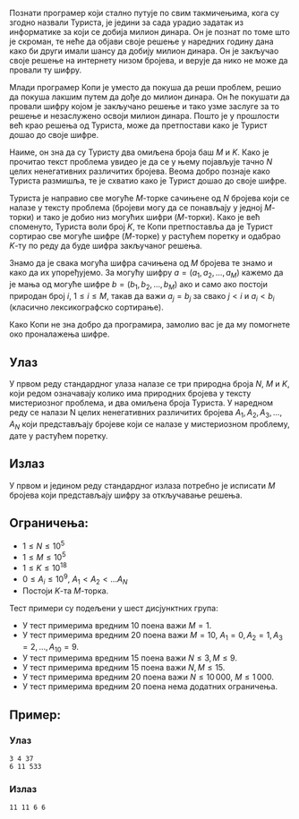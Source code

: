 Познати програмер који стално путује по свим такмичењима, кога су згодно назвали Туриста, је једини за сада урадио задатак из информатике за који се добија милион динара. Он је познат по томе што је скроман, те неће да објави своје решење у наредних годину дана како би други имали шансу да добију милион динара. Он је закључао своје решење на интернету низом бројева, и верује да нико не може да провали ту шифру.

Млади програмер Копи је уместо да покуша да реши проблем, решио да покуша лакшим путем да дође до милион динара. Он ће покушати да провали шифру којом је закључано решење и тако узме заслуге за то решење и незаслужено освоји милион динара. Пошто је у прошлости већ крао решења од Туриста, може да претпостави како је Турист дошао до своје шифре.

Наиме, он зна да су Туристу два омиљена броја баш $M$ и $K$. Како је прочитао текст проблема увидео је да се у њему појављује тачно $N$ целих ненегативних различитих бројева. Веома добро познаје како Туриста размишља, те је схватио како је Турист дошао до своје шифре.

Туриста је направио све могуће $M$-торке сачињене од $N$ бројева који се налазе у тексту проблема (бројеви могу да се понављају у једној $M$-торки) и тако је добио низ могућих шифри ($M$-торки). Како је већ споменуто, Туриста воли број $K$, те Копи претпоставља да је Турист сортирао све могуће шифре ($M$-торке) у растућем поретку и  одабрао $K$-ту по реду да буде шифра закључаног решења.

Знамо да је свака могућа шифра сачињена од $M$ бројева те знамо и како да их упоређујемо. За могућу шифру $a=(a_1,a_2,\ldots,a_M)$ кажемо да је мања од могуће шифре $b=(b_1,b_2,\ldots,b_M)$ ако и само ако постоји природан број $i$, $1\leq i \leq M$, такав да важи $a_j=b_j$ за свако $j<i$ и $a_i<b_i$ (класично лексикографско сортирање).

Како Копи не зна добро да програмира, замолио вас је да му помогнете око проналажења шифре.

## Улаз
У првом реду стандардног улаза налазе се три природна броја $N$, $M$ и $K$, који редом означавају колико има природних бројева у тексту мистериозног проблема, и два омиљена броја Туриста. У наредном реду се налази N целих ненегативних различитих бројева $A_1,A_2,A_3,\ldots,A_N$ који представљају бројеве који се налазе у мистериозном проблему, дате у растућем поретку.

## Излаз
У првом и једином реду стандардног излаза потребно је исписати $M$ бројева који представљају шифру за откључавање решења.

## Ограничења:
- $1 \leq N \leq 10^5$
- $1 \leq M \leq 10^5$
- $1 \leq K \leq 10^{18}$
- $0 \leq A_i \leq 10^9$, $A_1 < A_2 < \ldots A_N$
- Постоји $K$-та $M$-торка.

Тест примери су подељени у шест дисјунктних група:
- У тест примерима вредним 10 поена важи $M=1$.
- У тест примерима вредним 20 поена важи $M=10$, $A_1=0, A_2=1, A_3=2, \ldots , A_{10}=9$.
- У тест примерима вредним 15 поена важи $N\leq 3, M\leq 9$.
- У тест примерима вредним 15 поена важи $N,M \leq 15$.
- У тест примерима вредним 20 поена важи $N \leq 10\,000$, $M \leq 1\,000$.
- У тест примерима вредним 20 поена нема додатних ограничења.


## Пример:
### Улаз
```
3 4 37
6 11 533
```

### Излаз
```
11 11 6 6
```
